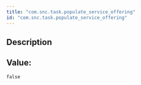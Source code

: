 ```yaml
---
title: "com.snc.task.populate_service_offering"
id: "com.snc.task.populate_service_offering"
---
```

## Description



## Value: 
```
false
```